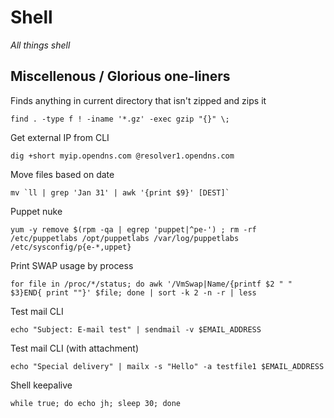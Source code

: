 # Shell

_All things shell_

## Miscellenous / Glorious one-liners

Finds anything in current directory that isn't zipped and zips it

    find . -type f ! -iname '*.gz' -exec gzip "{}" \;

Get external IP from CLI

    dig +short myip.opendns.com @resolver1.opendns.com

Move files based on date

    mv `ll | grep 'Jan 31' | awk '{print $9}' [DEST]`

Puppet nuke

    yum -y remove $(rpm -qa | egrep 'puppet|^pe-') ; rm -rf /etc/puppetlabs /opt/puppetlabs /var/log/puppetlabs /etc/sysconfig/p{e-*,uppet}

Print SWAP usage by process

    for file in /proc/*/status; do awk '/VmSwap|Name/{printf $2 " " $3}END{ print ""}' $file; done | sort -k 2 -n -r | less

Test mail CLI

    echo "Subject: E-mail test" | sendmail -v $EMAIL_ADDRESS

Test mail CLI (with attachment)

    echo "Special delivery" | mailx -s "Hello" -a testfile1 $EMAIL_ADDRESS

Shell keepalive

    while true; do echo jh; sleep 30; done